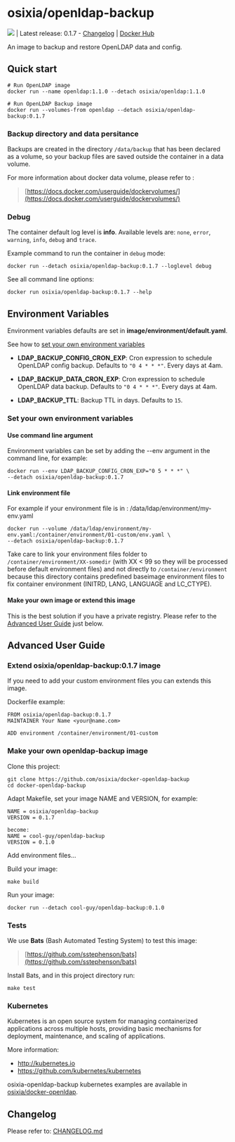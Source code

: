 # osixia/openldap-backup

[![](https://badge.imagelayers.io/osixia/openldap-backup:latest.svg)](https://imagelayers.io/?images=osixia/openldap-backup:latest 'Get your own badge on imagelayers.io') | Latest release: 0.1.7 -  [Changelog](CHANGELOG.md) | [Docker Hub](https://hub.docker.com/r/osixia/openldap-backup/) 

An image to backup and restore OpenLDAP data and config.

## Quick start

    # Run OpenLDAP image
    docker run --name openldap:1.1.0 --detach osixia/openldap:1.1.0

    # Run OpenLDAP Backup image
    docker run --volumes-from openldap --detach osixia/openldap-backup:0.1.7

### Backup directory and data persitance

Backups are created in the directory `/data/backup` that has been declared as a volume, so your backup files are saved outside the container in a data volume.

For more information about docker data volume, please refer to :

> [https://docs.docker.com/userguide/dockervolumes/](https://docs.docker.com/userguide/dockervolumes/)

### Debug

The container default log level is **info**.
Available levels are: `none`, `error`, `warning`, `info`, `debug` and `trace`.

Example command to run the container in `debug` mode:

	docker run --detach osixia/openldap-backup:0.1.7 --loglevel debug

See all command line options:

	docker run osixia/openldap-backup:0.1.7 --help


## Environment Variables

Environment variables defaults are set in **image/environment/default.yaml**.

See how to [set your own environment variables](#set-your-own-environment-variables)

- **LDAP_BACKUP_CONFIG_CRON_EXP**: Cron expression to schedule OpenLDAP config backup. Defaults to `"0 4 * * *"`. Every days at 4am.

- **LDAP_BACKUP_DATA_CRON_EXP**: Cron expression to schedule OpenLDAP data backup. Defaults to `"0 4 * * *"`. Every days at 4am.

- **LDAP_BACKUP_TTL**: Backup TTL in days. Defaults to `15`.


### Set your own environment variables

#### Use command line argument
Environment variables can be set by adding the --env argument in the command line, for example:

    docker run --env LDAP_BACKUP_CONFIG_CRON_EXP="0 5 * * *" \
    --detach osixia/openldap-backup:0.1.7


#### Link environment file

For example if your environment file is in :  /data/ldap/environment/my-env.yaml

	docker run --volume /data/ldap/environment/my-env.yaml:/container/environment/01-custom/env.yaml \
	--detach osixia/openldap-backup:0.1.7

Take care to link your environment files folder to `/container/environment/XX-somedir` (with XX < 99 so they will be processed before default environment files) and not  directly to `/container/environment` because this directory contains predefined baseimage environment files to fix container environment (INITRD, LANG, LANGUAGE and LC_CTYPE).

#### Make your own image or extend this image

This is the best solution if you have a private registry. Please refer to the [Advanced User Guide](#advanced-user-guide) just below.

## Advanced User Guide

### Extend osixia/openldap-backup:0.1.7 image

If you need to add your custom environment files you can extends this image.

Dockerfile example:

	FROM osixia/openldap-backup:0.1.7
	MAINTAINER Your Name <your@name.com>

	ADD environment /container/environment/01-custom


### Make your own openldap-backup image

Clone this project:

	git clone https://github.com/osixia/docker-openldap-backup
	cd docker-openldap-backup

Adapt Makefile, set your image NAME and VERSION, for example:

	NAME = osixia/openldap-backup
	VERSION = 0.1.7

	become:
	NAME = cool-guy/openldap-backup
	VERSION = 0.1.0

Add environment files...

Build your image:

	make build

Run your image:

	docker run --detach cool-guy/openldap-backup:0.1.0

### Tests

We use **Bats** (Bash Automated Testing System) to test this image:

> [https://github.com/sstephenson/bats](https://github.com/sstephenson/bats)

Install Bats, and in this project directory run:

	make test

### Kubernetes

Kubernetes is an open source system for managing containerized applications across multiple hosts, providing basic mechanisms for deployment, maintenance, and scaling of applications.

More information:
- http://kubernetes.io
- https://github.com/kubernetes/kubernetes

osixia-openldap-backup kubernetes examples are available in [osixia/docker-openldap](https://github.com/osixia/docker-openldap/tree/stable/example/kubernetes/simple).

## Changelog

Please refer to: [CHANGELOG.md](CHANGELOG.md)
